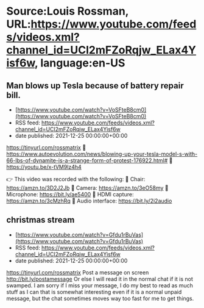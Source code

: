 # Source:Louis Rossman, URL:https://www.youtube.com/feeds/videos.xml?channel_id=UCl2mFZoRqjw_ELax4Yisf6w, language:en-US

## Man blows up Tesla because of battery repair bill.
 - [https://www.youtube.com/watch?v=VoSFteB8cm0](https://www.youtube.com/watch?v=VoSFteB8cm0)
 - RSS feed: https://www.youtube.com/feeds/videos.xml?channel_id=UCl2mFZoRqjw_ELax4Yisf6w
 - date published: 2021-12-25 00:00:00+00:00

https://tinyurl.com/rossmatrix
🔵 https://www.autoevolution.com/news/blowing-up-your-tesla-model-s-with-66-lbs-of-dynamite-is-a-strange-form-of-protest-176922.html#
🔵 https://youtu.be/x-tVM9lz4h4
 
👉 This video was recorded with the following:
🔵 Chair: https://amzn.to/3D2J2Jb
🔵 Camera: https://amzn.to/3eO58my
🔵 Microphone: https://bit.ly/ae5400
🔵 HDMI capture: https://amzn.to/3cMzhRq
🔵 Audio interface: https://bit.ly/2i2audio

## christmas stream
 - [https://www.youtube.com/watch?v=Gfdu1rBuVas](https://www.youtube.com/watch?v=Gfdu1rBuVas)
 - RSS feed: https://www.youtube.com/feeds/videos.xml?channel_id=UCl2mFZoRqjw_ELax4Yisf6w
 - date published: 2021-12-25 00:00:00+00:00

https://tinyurl.com/rossmatrix
Post a message on screen http://bit.ly/postamessage Or else I will read it in the normal chat if it is not swamped. I am sorry if I miss your message, I do my best to read as much stuff as I can that is somewhat interesting even if it is a normal unpaid message, but the chat sometimes moves way too fast for me to get things.

